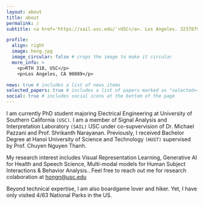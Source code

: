 ```yaml
---
layout: about
title: about
permalink: /
subtitle: <a href='https://sail.usc.edu/'>USC</a>. Los Angeles. 3237879669. Live a life you will never regret.

profile:
  align: right
  image: hong.jpg
  image_circular: false # crops the image to make it circular
  more_info: >
    <p>RTH 318, USC</p>
    <p>Los Angeles, CA 90089</p>

news: true # includes a list of news items
selected_papers: true # includes a list of papers marked as "selected={true}"
social: true # includes social icons at the bottom of the page
---
```


I am currently PhD student majoring Electrical Engineering at University of Southern California `(USC)`. I am a member of Signal Analysis and Interpretation Laboratory `(SAIL)` USC under co-supvervision of Dr. Michael Pazzani and Prof. Shrikanth Narayanan. Previously, I received Bachelor Degree at Hanoi University of Science and Technology `(HUST)` supervised by Prof. Chuyen Nguyen Thanh.

My research interest includes Visual Representation Learning, Generative AI for Health and Speech Science, Multi-modal models for Human Subject Interactions & Behavior Analysis.. Feel free to reach out me for research colaboration at hongn@usc.edu

Beyond technical expertise, I am also boardgame lover and hiker. Yet, I have only visited 4/63 National Parks in the US.
